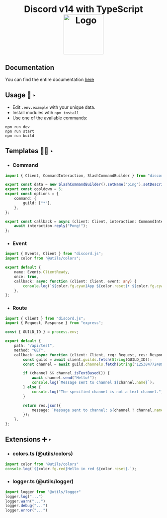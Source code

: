<h1 align="center">Discord v14 with TypeScript<br />
<div align="center">
<a href="https://github.com/hiraeeth/DiscordTS-Base/"><img src="https://i.imgur.com/ofhzYUH.png" title="Logo" style="max-width:100%;" width="128" /></a>
</div>
</h1>

## Documentation

You can find the entire documentation [here](https://docs.dragos.cc/discordts-base-v2/quickstart)

## Usage 📃 ‣
* Edit ```.env.example``` with your unique data.
* Install modules wtih ```npm install```
* Use one of the available commands:
```
npm run dev
npm run start
npm run build
```

## Templates 🐱‍💻 ‣
* ### Command
```ts
import { Client, CommandInteraction, SlashCommandBuilder } from "discord.js";

export const data = new SlashCommandBuilder().setName("ping").setDescription("Replies with Pong!");
export const cooldown = 5;
export const options = {
	command: {
		guild: ["*"],
	},
};

export const callback = async (client: Client, interaction: CommandInteraction) => {
	await interaction.reply("Pong!");
};
```
* ### Event
```ts
import { Events, Client } from "discord.js";
import color from "@utils/colors";

export default {
	name: Events.ClientReady,
	once: true,
	callback: async function (client: Client, event: any) {
		console.log(`${color.fg.cyan}App ${color.reset}‣ ${color.fg.cyan}${event.user.username}${color.reset} is online.`);
	},
};
```
* ### Route
```ts
import { Client } from "discord.js";
import { Request, Response } from "express";

const { GUILD_ID } = process.env;

export default {
	path: "/api/test",
	method: "GET",
	callback: async function (client: Client, req: Request, res: Response) {
		const guild = await client.guilds.fetch(String(GUILD_ID));
		const channel = await guild.channels.fetch(String("1253847724894457996"));

		if (channel && channel.isTextBased()) {
			await channel.send("Hello!");
			console.log(`Message sent to channel ${channel.name}`);
		} else {
			console.log("The specified channel is not a text channel.");
		}

		return res.json({
			message: `Message sent to channel: ${channel ? channel.name : "unknown"}`,
		});
	},
};
```
## Extensions ➕ ‣
* ### colors.ts (@utils/colors)
```ts
import color from "@utils/colors"
console.log(`${color.fg.red}Hello in red ${color.reset}.`);
```
* ### logger.ts (@utils/logger)
```ts
import logger from "@utils/logger"
logger.log("...")
logger.warn("...")
logger.debug("...")
logger.error("...")
```
